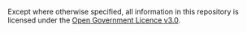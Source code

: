 Except where otherwise specified, all information in this repository is licensed under the [Open Government Licence v3.0](http://www.nationalarchives.gov.uk/doc/open-government-licence/version/3/).